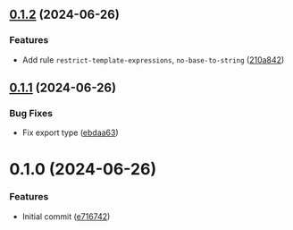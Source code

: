 ## [0.1.2](https://github.com/choi-jack/eslint-config/compare/v0.1.1...v0.1.2) (2024-06-26)


### Features

* Add rule `restrict-template-expressions`, `no-base-to-string` ([210a842](https://github.com/choi-jack/eslint-config/commit/210a84237f7375970630052e6d3a99cb6c23ec20))



## [0.1.1](https://github.com/choi-jack/eslint-config/compare/v0.1.0...v0.1.1) (2024-06-26)


### Bug Fixes

* Fix export type ([ebdaa63](https://github.com/choi-jack/eslint-config/commit/ebdaa630e3078a3371e047c4921d0a8500e51da0))



# 0.1.0 (2024-06-26)


### Features

* Initial commit ([e716742](https://github.com/choi-jack/eslint-config/commit/e7167421bdf395b9e9767755755da0bc7b589006))



